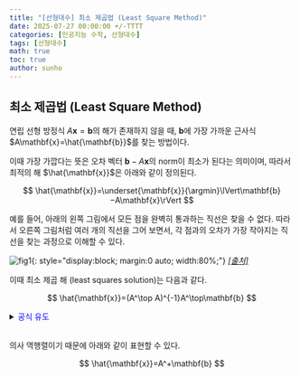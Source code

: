 ```yaml
---
title: "[선형대수] 최소 제곱법 (Least Square Method)"
date: 2025-07-27 00:00:00 +/-TTTT
categories: [인공지능 수학, 선형대수]
tags: [선형대수]
math: true
toc: true
author: sunho
---
```


## 최소 제곱법 (Least Square Method)

연립 선형 방정식 $A\mathbf{x}=\mathbf{b}$의 해가 존재하지 않을 때, $\mathbf{b}$에 가장 가까운 근사식 $A\mathbf{x}=\hat{\mathbf{b}}$를 찾는 방법이다.

이때 가장 가깝다는 뜻은 오차 벡터 $\mathbf{b}−A\mathbf{x}$의 norm이 최소가 된다는 의미이며, 따라서 최적의 해 $\hat{\mathbf{x}}$은 아래와 같이 정의된다.

$$
\hat{\mathbf{x}}=\underset{\mathbf{x}}{\argmin}\lVert\mathbf{b}−A\mathbf{x}\rVert
$$

예를 들어, 아래의 왼쪽 그림에서 모든 점을 완벽히 통과하는 직선은 찾을 수 없다. 따라서 오른쪽 그림처럼 여러 개의 직선을 그어 보면서, 각 점과의 오차가 가장 작아지는 직선을 찾는 과정으로 이해할 수 있다.

![fig1](mlm/27-1.png){: style="display:block; margin:0 auto; width:80%;"}
_[[출처]](https://darkpgmr.tistory.com/56)_

이때 최소 제곱 해 (least squares solution)는 다음과 같다.

$$
\hat{\mathbf{x}}=(A^\top A)^{-1}A^\top\mathbf{b}
$$

<details>
<summary><font color='#0000FF'>공식 유도</font></summary>
<div markdown="1">

최소값을 찾는 거기 때문에 동치 

$$
\lVert\mathbf{b}−A\mathbf{x}\rVert\to\lVert\mathbf{b}−A\mathbf{x}\rVert_2^2
=\left(\mathbf{b}−A\mathbf{x}\right)^\top\left(\mathbf{b}−A\mathbf{x}\right)
$$

좌변을 아래와 같이 전개할 수 있다.

$$
\mathbf{x}^\top A^\top A\mathbf{x}-\mathbf{x}^\top A^\top\mathbf{b}-\mathbf{b}^\top A\mathbf{x}+\mathbf{b}^\top\mathbf{b}
=\mathbf{x}^\top A^\top A\mathbf{x}-2\mathbf{b}^\top A\mathbf{x}+\mathbf{b}^\top\mathbf{b}
$$

최소값을 구하기 위해 $\mathbf{x}$에 대해 편미분을 수행하여 0이 되는 지점을 찾는다.

$$
\frac{\partial}{\partial\mathbf{x}}\lVert\mathbf{b}−A\mathbf{x}\rVert_2^2=0
$$

$\mathbf{b}^\top\mathbf{b}$는 $\mathbf{x}$에 무관하기 때문에 아래와 같이 정리할 수 있다.

$$
\frac{\partial}{\partial\mathbf{x}}\lVert\mathbf{b}−A\mathbf{x}\rVert_2^2
=\frac{\partial}{\partial\mathbf{x}}
\left(
\mathbf{x}^\top A^\top A\mathbf{x}-2\mathbf{b}^\top A\mathbf{x}
\right)
=2\mathbf{x}^\top A^\top A-2\mathbf{b}^\top A=0
$$

$$
\mathbf{x}^\top A^\top A=\mathbf{b}^\top A
~\to~\mathbf{x}^\top=\left(A^\top A\right)^{-1}\mathbf{b}^\top A
$$

최종적으로 최소제곱 해는 아래와 같이 얻을 수 있다.

$$
\mathbf{x}=(A^\top A)^{-1}A^\top\mathbf{b}
$$

---

</div>
</details>
<br>

의사 역행렬이기 때문에 아래와 같이 표현할 수 있다.

$$
\hat{\mathbf{x}}=A^+\mathbf{b}
$$

